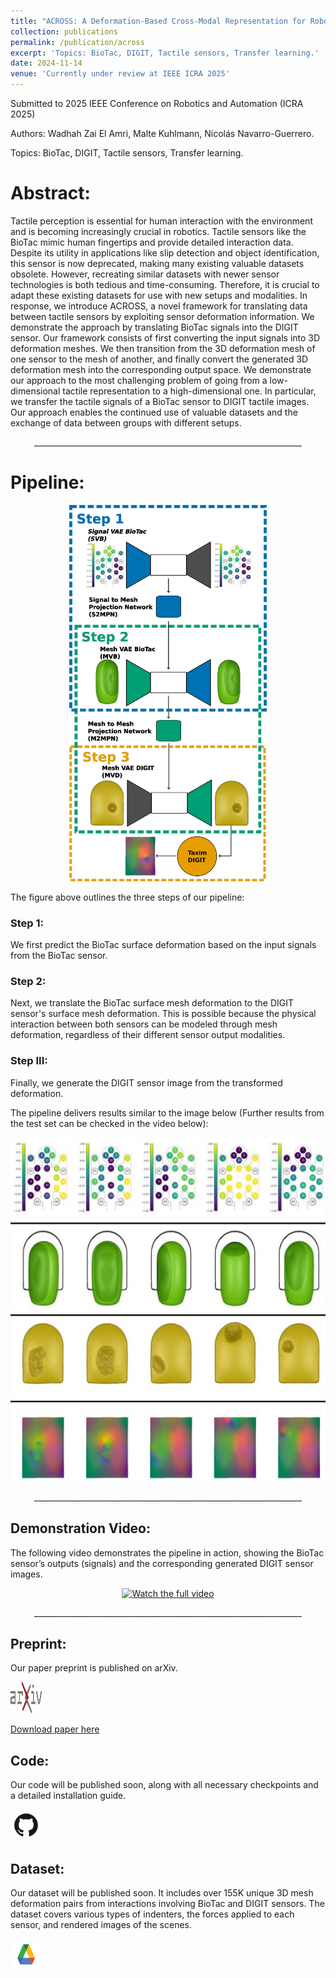 ```yaml
---
title: "ACROSS: A Deformation-Based Cross-Modal Representation for Robotic Tactile Perception"
collection: publications
permalink: /publication/across
excerpt: 'Topics: BioTac, DIGIT, Tactile sensors, Transfer learning.'
date: 2024-11-14
venue: 'Currently under review at IEEE ICRA 2025'
---
```


Submitted to 2025 IEEE Conference on Robotics and Automation (ICRA 2025)

Authors: Wadhah Zai El Amri, Malte Kuhlmann, Nicolás Navarro-Guerrero.

Topics: BioTac, DIGIT, Tactile sensors, Transfer learning.

# Abstract: 

Tactile perception is essential for human interaction with the environment and is becoming increasingly crucial in robotics. Tactile sensors like the BioTac mimic human fingertips and provide detailed interaction data. Despite its utility in applications like slip detection and object identification, this sensor is now deprecated, making many existing valuable datasets obsolete. However, recreating similar datasets with newer sensor technologies is both tedious and time-consuming. Therefore, it is crucial to adapt these existing datasets for use with new setups and modalities. In response, we introduce ACROSS, a novel framework for translating data between tactile sensors by exploiting sensor deformation information. We demonstrate the approach by translating BioTac signals into the DIGIT sensor. Our framework consists of first converting the input signals into 3D deformation meshes. We then transition from the 3D deformation mesh of one sensor to the mesh of another, and finally convert the generated 3D deformation mesh into the corresponding output space. We demonstrate our approach to the most challenging problem of going from a low-dimensional tactile representation to a high-dimensional one. In particular, we transfer the tactile signals of a BioTac sensor to DIGIT tactile images. Our approach enables the continued use of valuable datasets and the exchange of data between groups with different setups.

<p align="center">
___________________________________________________________________
</p>


# Pipeline:


<p align="center">
  <img src="../images/across/Pipeline.jpg" width="316" height="602" />
</p>

The figure above outlines the three steps of our pipeline:

### Step 1:

We first predict the BioTac surface deformation based on the input signals from the BioTac sensor.

### Step 2:

Next, we translate the BioTac surface mesh deformation to the DIGIT sensor's surface mesh deformation. This is possible because the physical interaction between both sensors can be modeled through mesh deformation, regardless of their different sensor output modalities.

### Step III: 

Finally, we generate the DIGIT sensor image from the transformed deformation.


The pipeline delivers results similar to the image below (Further results from the test set can be checked in the video below):

<p align="center">
  <img src="../images/across/figure_results_all_data.jpg" width="550" height="550" />
</p>

<p align="center">
___________________________________________________________________
</p>

## Demonstration Video:

The following video demonstrates the pipeline in action, showing the BioTac sensor’s outputs (signals) and the corresponding generated DIGIT sensor images.

<p align="center">
  <a href="../images/across/video.mp4">
    <img src="../images/across/full_new.gif" alt="Watch the full video" width="960" height="320">
  </a>
</p>


<p align="center">
___________________________________________________________________
</p>


## Preprint: 

Our paper preprint is published on arXiv.

[<img src="../images/ArXiv_logo.png" width="50" height="50">](https://arxiv.org/abs/2411.08533)

[Download paper here](http://wzaielamri.github.io/files/across_zaielamri.pdf)

## Code: 

Our code will be published soon, along with all necessary checkpoints and a detailed installation guide.

[<img src="../images/GitHub-Mark.png" width="50" height="50">]()

## Dataset:

Our dataset will be published soon. It includes over 155K unique 3D mesh deformation pairs from interactions involving BioTac and DIGIT sensors. The dataset covers various types of indenters, the forces applied to each sensor, and rendered images of the scenes.

[<img src="../images/drive_logo.jpg" width="50" height="50">]()

